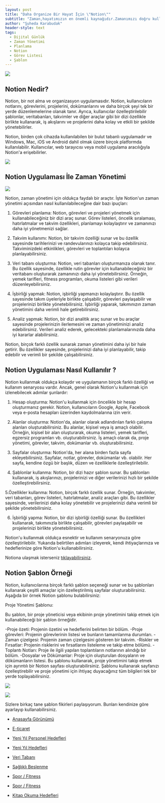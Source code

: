 ```yaml
---
layout: post
title: "Daha Organize Bir Hayat İçin \"Notion\""
subtitle: "Zaman,hayatımızın en önemli kaynağıdır.Zamanımızı doğru kullanarak hayatımızı daha değerli bir hale getirebiliriz."
author: "Şuheda Karabudak"
header-style: text
tags:
  - Dijital Günlük
  - Zaman Yönetimi
  - Planlama
  - Notion
  - Görev Listesi
  - Şablon
---
```


![](https://i.pinimg.com/564x/4a/03/bd/4a03bdada0a8b03cde7203fd79837e86.jpg)


Notion Nedir?
--
Notion, bir not alma ve organizasyon uygulamasıdır. Notion, kullanıcıların notlarını, görevlerini, projelerini, dokümanlarını ve daha birçok şeyi tek bir yerde düzenlemelerine olanak tanır. Ayrıca, kullanıcılar özelleştirilebilir şablonlar, veritabanları, takvimler ve diğer araçlar gibi bir dizi özellikle birlikte kullanarak, iş akışlarını ve projelerini daha kolay ve etkili bir şekilde yönetebilirler.

Notion, birden çok cihazda kullanılabilen bir bulut tabanlı uygulamadır ve Windows, Mac, iOS ve Android dahil olmak üzere birçok platformda kullanılabilir. Kullanıcılar, web tarayıcısı veya mobil uygulama aracılığıyla Notion'a erişebilirler.

![](https://i.pinimg.com/564x/51/63/63/516363e63817e5171e730945b1e7f743.jpg)


Notion Uygulaması İle Zaman Yönetimi
-------------------------------------
![](https://i.pinimg.com/564x/04/91/a4/0491a4836e9bf75ff0f9b54ab7826bdb.jpg)

Notion, zaman yönetimi için oldukça faydalı bir araçtır. İşte Notion'un zaman yönetimi açısından nasıl kullanılabileceğine dair bazı ipuçları:

1. Görevleri planlama: Notion, görevleri ve projeleri yönetmek için kullanabileceğiniz bir dizi araç sunar. Görev listeleri, öncelik sıralaması, hatırlatmalar ve takvim özellikleri, planlamayı kolaylaştırır ve zamanınızı daha iyi yönetmenizi sağlar.

2. Takvim kullanımı: Notion, bir takvim özelliği sunar ve bu özellik sayesinde tarihlerinizi ve randevularınızı kolayca takip edebilirsiniz. Takviminizdeki etkinlikleri, görevleri ve toplantıları kolayca planlayabilirsiniz.

3. Veri tabanı oluşturma: Notion, veri tabanları oluşturmanıza olanak tanır. Bu özellik sayesinde, özellikle rutin görevler için kullanabileceğiniz bir veritabanı oluşturarak zamanınızı daha iyi yönetebilirsiniz. Örneğin, yemek tarifleri, fitness programları, okuma listeleri gibi verileri düzenleyebilirsiniz.

4. İşbirliği yapmak: Notion, işbirliği yapmanızı kolaylaştırır. Bu özellik sayesinde takım üyeleriyle birlikte çalışabilir, görevleri paylaşabilir ve projelerinizi birlikte yönetebilirsiniz. İşbirliği yaparak, takımınızın zaman yönetimini daha verimli hale getirebilirsiniz.

5. Analiz yapmak: Notion, bir dizi analitik araç sunar ve bu araçlar sayesinde projelerinizin ilerlemesini ve zaman yönetiminizi analiz edebilirsiniz. Verileri analiz ederek, gelecekteki planlamalarınızda daha iyi kararlar alabilirsiniz.

Notion, birçok farklı özellik sunarak zaman yönetimini daha iyi bir hale getirir. Bu özellikler sayesinde, projelerinizi daha iyi planlayabilir, takip edebilir ve verimli bir şekilde çalışabilirsiniz.


Notion Uygulaması Nasıl Kullanılır ?
-------------------------------------
Notion kullanmak oldukça kolaydır ve uygulamanın birçok farklı özelliği ve kullanım senaryosu vardır. Ancak, genel olarak Notion'u kullanmak için izlenebilecek adımlar şunlardır:

1. Hesap oluşturma: Notion'u kullanmak için öncelikle bir hesap oluşturmanız gerekir. Notion, kullanıcıların Google, Apple, Facebook veya e-posta hesapları üzerinden kaydolmalarına izin verir.

2. Alanlar oluşturma: Notion'da, alanlar olarak adlandırılan farklı çalışma alanları oluşturabilirsiniz. Bu alanlar, kişisel veya iş amaçlı olabilir. Örneğin, kişisel bir alan oluşturarak, okuma listeleri, yemek tarifleri, egzersiz programları vb. oluşturabilirsiniz. İş amaçlı olarak da, proje yönetimi, görevler, takvim, dokümanlar vb. oluşturabilirsiniz.

3. Sayfalar oluşturma: Notion'da, her alana birden fazla sayfa ekleyebilirsiniz. Sayfalar, notlar, görevler, dokümanlar vb. olabilir. Her sayfa, kendine özgü bir başlık, düzen ve özelliklerle özelleştirilebilir.

4. Şablonlar kullanma: Notion, bir dizi hazır şablon sunar. Bu şablonları kullanarak, iş akışlarınızı, projelerinizi ve diğer verilerinizi hızlı bir şekilde özelleştirebilirsiniz.

5.Özellikler kullanma: Notion, birçok farklı özellik sunar. Örneğin, takvimler, veri tabanları, görev listeleri, hatırlatmalar, analiz araçları gibi. Bu özellikler sayesinde, verilerinizi daha kolay yönetebilir ve projelerinizi daha verimli bir şekilde yönetebilirsiniz.

6. İşbirliği yapma: Notion, bir dizi işbirliği özelliği sunar. Bu özellikleri kullanarak, takımınızla birlikte çalışabilir, görevleri paylaşabilir ve projelerinizi birlikte yönetebilirsiniz.

Notion'u kullanmak oldukça esnektir ve kullanım senaryonuza göre özelleştirilebilir. Yukarıda belirtilen adımları izleyerek, kendi ihtiyaçlarınıza ve hedeflerinize göre Notion'u kullanabilirsiniz.

Notiona ulaşmak isterseniz [tıklayabilirsiniz](https://www.notion.so).


Notion Şablon Örneği 
------------------------------------- 
Notion, kullanıcılarına birçok farklı şablon seçeneği sunar ve bu şablonları kullanarak çeşitli amaçlar için özelleştirilmiş sayfalar oluşturabilirsiniz. Aşağıda bir örnek Notion şablonu bulabilirsiniz:

Proje Yönetimi Şablonu:

Bu şablon, bir proje yöneticisi veya ekibinin proje yönetimini takip etmek için kullanabileceği bir şablon örneğidir.

-Proje özeti: Projenin özetini ve hedeflerini belirten bir bölüm.
-Proje görevleri: Projenin görevlerinin listesi ve bunların tamamlanma durumları.
-Zaman çizelgesi: Projenin zaman çizelgesini gösteren bir takvim.
-Riskler ve Fırsatlar: Projenin risklerini ve fırsatlarını listeleme ve takip etme bölümü.
-Toplantı Notları: Proje ile ilgili yapılan toplantıların notlarının alındığı bir bölüm.
-Dosyalar ve Dökümanlar: Proje için oluşturulan dosyaların ve dökümanların listesi.
Bu şablonu kullanarak, proje yönetimini takip etmek için ayrıntılı bir Notion sayfası oluşturabilirsiniz. Şablonu kullanarak sayfanızı özelleştirebilir ve proje yönetimi için ihtiyaç duyacağınız tüm bilgileri tek bir yerde toplayabilirsiniz.

![](https://i.pinimg.com/564x/77/8a/b2/778ab25564dc62b34548aa55d9ee5804.jpg)

![](https://i.pinimg.com/564x/e1/c3/6c/e1c36cab1414e71b75ff7faa3935f2b8.jpg)

Sizlere birkaç tane şablon fikirleri paylaşıyorum. Bunları kendinize göre ayarlayıp kullanabilirsiniz.

- [Anasayfa Görünümü](https://www.notion.so/templates/home-heart)

- [E-ticaret](https://www.notion.so/templates/product-launch-announcement-w-notion-ai) 

- [Yeni Yıl Personel Hedefleri](https://www.notion.so/templates/collections/new-year-personal-organization)

- [Yeni Yıl Hedefleri](https://www.notion.so/templates/2023-yearly-goal-tracker)

- [Veri Tabanı](https://www.notion.so/templates/collections/essential-database-templates)

- [Sağlıklı Beslenme](https://www.notion.so/templates/food-dairy)

- [ Spor / Fitness](https://www.notion.so/templates/huberman-functional-fitness-workout-template)

- [Spor / Fitness](https://www.notion.so/templates/workout-dashboard-2)

- [Kitap Okuma Hedefleri](https://easlo.notion.site/Book-Tracker-ac56857aea15438fba90672ecb0e7bf3)



